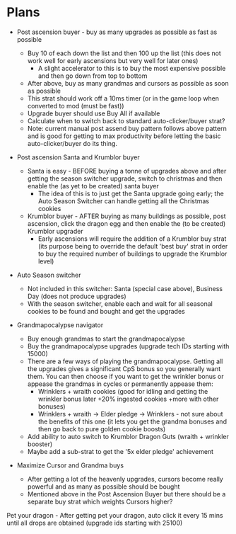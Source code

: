 # Plans

- Post ascension buyer - buy as many upgrades as possible as fast as possible
    - Buy 10 of each down the list and then 100 up the list (this does not work well for early ascensions but very well for later ones)
      - A slight accelerator to this is to buy the most expensive possible and then go down from top to bottom
    - After above, buy as many grandmas and cursors as possible as soon as possible 
    - This strat should work off a 10ms timer (or in the game loop when converted to mod (must be fast))
    - Upgrade buyer should use Buy All if available
    - Calculate when to switch back to standard auto-clicker/buyer strat?
    - Note: current manual post assend buy pattern follows above pattern and is good for getting to max productivity before letting the basic auto-clicker/buyer do its thing.

- Post ascension Santa and Krumblor buyer
    - Santa is easy - BEFORE buying a tonne of upgrades above and after getting the season switcher upgrade, switch to christmas and then enable the (as yet to be created) santa buyer
        - The idea of this is to just get the Santa upgrade going early; the Auto Season Switcher can handle getting all the Christmas cookies
    - Krumblor buyer - AFTER buying as many buildings as possible, post ascension, click the dragon egg and then enable the (to be created) Krumblor upgrader
        - Early ascensions will require the addition of a Krumblor buy strat (its purpose being to override the default 'best buy' strat in order to buy the required number of buildings to upgrade the Krumblor level)

- Auto Season switcher
    - Not included in this switcher: Santa (special case above), Business Day (does not produce upgrades)
    - With the season switcher, enable each and wait for all seasonal cookies to be found and bought and get the upgrades

- Grandmapocalypse navigator
    - Buy enough grandmas to start the grandmapocalypse
    - Buy the grandmapocalypse upgrades (upgrade tech IDs starting with 15000)
    - There are a few ways of playing the grandmapocalypse. Getting all the upgrades gives a significant CpS bonus so you generally want them. You can then choose if you want to get the wrinkler bonus or appease the grandmas in cycles or permanently appease them:
      - Wrinklers + wraith cookies (good for idling and getting the wrinkler bonus later +20% ingested cookies +more with other bonuses)
      - Wrinklers + wraith -> Elder pledge -> Wrinklers - not sure about the benefits of this one (it lets you get the grandma bonuses and then go back to pure golden cookie boosts)
    - Add ability to auto switch to Krumblor Dragon Guts (wraith + wrinkler booster)
    - Maybe add a sub-strat to get the '5x elder pledge' achievement

- Maximize Cursor and Grandma buys
    - After getting a lot of the heavenly upgrades, cursors become really powerful and as many as possible should be bought
    - Mentioned above in the Post Ascension Buyer but there should be a separate buy strat which weights Cursors higher?

Pet your dragon
    - After getting pet your dragon, auto click it every 15 mins until all drops are obtained (upgrade ids starting with 25100)